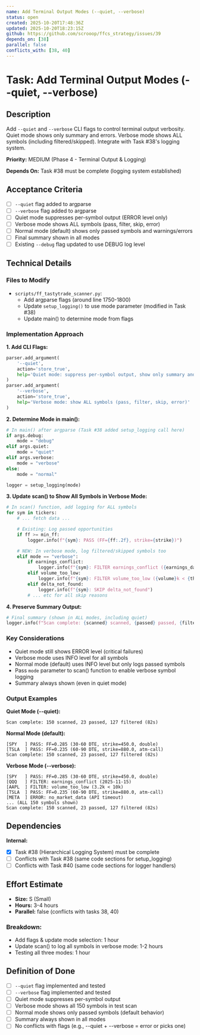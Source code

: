 ```yaml
---
name: Add Terminal Output Modes (--quiet, --verbose)
status: open
created: 2025-10-20T17:48:36Z
updated: 2025-10-20T18:23:15Z
github: https://github.com/scrooop/ffcs_strategy/issues/39
depends_on: [38]
parallel: false
conflicts_with: [38, 40]
---
```


# Task: Add Terminal Output Modes (--quiet, --verbose)

## Description

Add `--quiet` and `--verbose` CLI flags to control terminal output verbosity. Quiet mode shows only summary and errors. Verbose mode shows ALL symbols (including filtered/skipped). Integrate with Task #38's logging system.

**Priority:** MEDIUM (Phase 4 - Terminal Output & Logging)

**Depends On:** Task #38 must be complete (logging system established)

## Acceptance Criteria

- [ ] `--quiet` flag added to argparse
- [ ] `--verbose` flag added to argparse
- [ ] Quiet mode suppresses per-symbol output (ERROR level only)
- [ ] Verbose mode shows ALL symbols (pass, filter, skip, error)
- [ ] Normal mode (default) shows only passed symbols and warnings/errors
- [ ] Final summary shown in all modes
- [ ] Existing `--debug` flag updated to use DEBUG log level

## Technical Details

### Files to Modify
- `scripts/ff_tastytrade_scanner.py`:
  - Add argparse flags (around line 1750-1800)
  - Update `setup_logging()` to use mode parameter (modified in Task #38)
  - Update main() to determine mode from flags

### Implementation Approach

**1. Add CLI Flags:**
```python
parser.add_argument(
    '--quiet',
    action='store_true',
    help='Quiet mode: suppress per-symbol output, show only summary and errors'
)
parser.add_argument(
    '--verbose',
    action='store_true',
    help='Verbose mode: show ALL symbols (pass, filter, skip, error)'
)
```

**2. Determine Mode in main():**
```python
# In main() after argparse (Task #38 added setup_logging call here)
if args.debug:
    mode = "debug"
elif args.quiet:
    mode = "quiet"
elif args.verbose:
    mode = "verbose"
else:
    mode = "normal"

logger = setup_logging(mode)
```

**3. Update scan() to Show All Symbols in Verbose Mode:**
```python
# In scan() function, add logging for ALL symbols
for sym in tickers:
    # ... fetch data ...

    # Existing: Log passed opportunities
    if ff >= min_ff:
        logger.info(f"{sym}: PASS (FF={ff:.2f}, strike={strike})")

    # NEW: In verbose mode, log filtered/skipped symbols too
    elif mode == "verbose":
        if earnings_conflict:
            logger.info(f"{sym}: FILTER earnings_conflict ({earnings_date})")
        elif volume_too_low:
            logger.info(f"{sym}: FILTER volume_too_low ({volume}k < {threshold}k)")
        elif delta_not_found:
            logger.info(f"{sym}: SKIP delta_not_found")
        # ... etc for all skip reasons
```

**4. Preserve Summary Output:**
```python
# Final summary (shown in ALL modes, including quiet)
logger.info(f"Scan complete: {scanned} scanned, {passed} passed, {filtered} filtered ({elapsed:.1f}s)")
```

### Key Considerations
- Quiet mode still shows ERROR level (critical failures)
- Verbose mode uses INFO level for all symbols
- Normal mode (default) uses INFO level but only logs passed symbols
- Pass `mode` parameter to scan() function to enable verbose symbol logging
- Summary always shown (even in quiet mode)

### Output Examples

**Quiet Mode (--quiet):**
```
Scan complete: 150 scanned, 23 passed, 127 filtered (82s)
```

**Normal Mode (default):**
```
[SPY   ] PASS: FF=0.285 (30-60 DTE, strike=450.0, double)
[TSLA  ] PASS: FF=0.235 (60-90 DTE, strike=880.0, atm-call)
Scan complete: 150 scanned, 23 passed, 127 filtered (82s)
```

**Verbose Mode (--verbose):**
```
[SPY   ] PASS: FF=0.285 (30-60 DTE, strike=450.0, double)
[QQQ   ] FILTER: earnings_conflict (2025-11-15)
[AAPL  ] FILTER: volume_too_low (3.2k < 10k)
[TSLA  ] PASS: FF=0.235 (60-90 DTE, strike=880.0, atm-call)
[META  ] ERROR: no_market_data (API timeout)
... (ALL 150 symbols shown)
Scan complete: 150 scanned, 23 passed, 127 filtered (82s)
```

## Dependencies

**Internal:**
- [x] Task #38 (Hierarchical Logging System) must be complete
- [ ] Conflicts with Task #38 (same code sections for setup_logging)
- [ ] Conflicts with Task #40 (same code sections for logger handlers)

## Effort Estimate

- **Size:** S (Small)
- **Hours:** 3-4 hours
- **Parallel:** false (conflicts with tasks 38, 40)

### Breakdown:
- Add flags & update mode selection: 1 hour
- Update scan() to log all symbols in verbose mode: 1-2 hours
- Testing all three modes: 1 hour

## Definition of Done

- [ ] `--quiet` flag implemented and tested
- [ ] `--verbose` flag implemented and tested
- [ ] Quiet mode suppresses per-symbol output
- [ ] Verbose mode shows all 150 symbols in test scan
- [ ] Normal mode shows only passed symbols (default behavior)
- [ ] Summary always shown in all modes
- [ ] No conflicts with flags (e.g., --quiet + --verbose = error or picks one)
